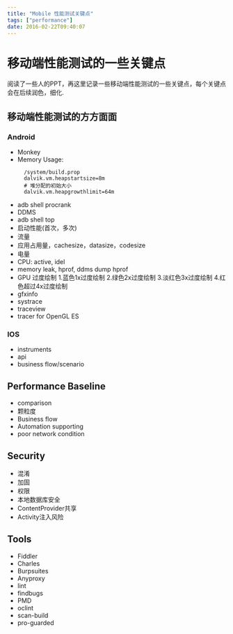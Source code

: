 ```yaml
---
title: "Mobile 性能测试关键点"
tags: ["performance"]
date: 2016-02-22T09:40:07
---
```


# 移动端性能测试的一些关键点

阅读了一些人的PPT，再这里记录一些移动端性能测试的一些关键点，每个关键点会在后续润色，细化.

## 移动端性能测试的方方面面

### Android
- Monkey
- Memory Usage:
  ```
    /system/build.prop
    dalvik.vm.heapstartsize=8m
    # 堆分配的初始大小
    dalvik.vm.heapgrowthlimit=64m
  ```  
- adb shell procrank
- DDMS
- adb shell top
- 启动性能(首次，多次)
- 流量
- 应用占用量，cachesize，datasize，codesize
- 电量
- CPU: active, idel
- memory leak, hprof, ddms dump hprof
- GPU 过度绘制
  1.蓝色1x过度绘制
  2.绿色2x过度绘制
  3.淡红色3x过度绘制
  4.红色超过4x过度绘制
- gfxinfo
- systrace
- traceview
- tracer for OpenGL ES


### IOS

- instruments
- api
- business flow/scenario

## Performance Baseline

- comparison
- 颗粒度
- Business flow
- Automation supporting
- poor network condition

## Security

- 混淆
- 加固
- 权限
- 本地数据库安全
- ContentProvider共享
- Activity注入风险

## Tools

- Fiddler
- Charles
- Burpsuites
- Anyproxy
- lint
- findbugs
- PMD
- oclint
- scan-build
- pro-guarded
